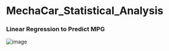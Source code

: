 # MechaCar_Statistical_Analysis

### Linear Regression to Predict MPG

![image](https://user-images.githubusercontent.com/78892035/121923976-78cc8080-cd09-11eb-86c5-e1894c13418b.png)

